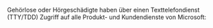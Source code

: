 Gehörlose oder Hörgeschädigte haben über einen Texttelefondienst (TTY/TDD) Zugriff auf alle Produkt- und Kundendienste von Microsoft: